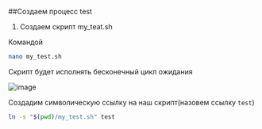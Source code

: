 ##Создаем процесс test

1. Создаем скрипт my_teat.sh

Командой 
```bash
nano my_test.sh
```

Скрипт будет исполнять бесконечный цикл ожидания

![image](https://github.com/user-attachments/assets/865630b6-8b80-40b9-ac0b-e07e527aa562)

Создадим символическую ссылку на наш скрипт(назовем ссылку `test`)

```bash
ln -s "$(pwd)/my_test.sh" test
```
